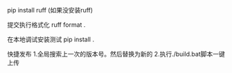 pip install ruff (如果没安装ruff)

提交执行格式化
ruff format . 

在本地调试安装测试
pip install . 

快捷发布
1.全局搜索上一次的版本号。然后替换为新的
2.执行./build.bat脚本一键上传

